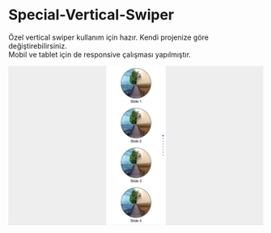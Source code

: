 # Special-Vertical-Swiper
Özel vertical swiper kullanım için hazır. Kendi projenize göre değiştirebilirsiniz. <br/>
Mobil ve tablet için de responsive çalışması yapılmıştır. <br/>

![Ekran Görüntüsü](https://github.com/ozlemkilic/Special-Vertical-Swiper/blob/master/img/Ekran%20Resmi%202018-10-11%2010.33.36.png)

